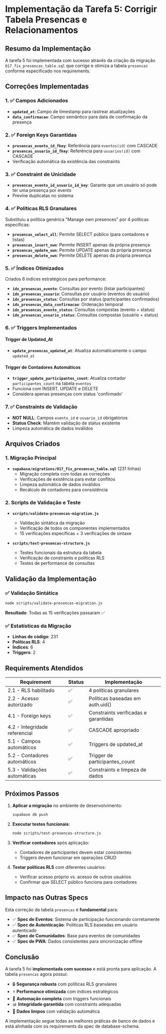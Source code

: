 # Implementação da Tarefa 5: Corrigir Tabela Presencas e Relacionamentos

## Resumo da Implementação

A tarefa 5 foi implementada com sucesso através da criação da migração `017_fix_presencas_table.sql` que corrige e otimiza a tabela `presencas` conforme especificado nos requirements.

## Correções Implementadas

### 1. ✅ Campos Adicionados
- **`updated_at`**: Campo de timestamp para rastrear atualizações
- **`data_confirmacao`**: Campo semântico para data de confirmação da presença

### 2. ✅ Foreign Keys Garantidas
- **`presencas_evento_id_fkey`**: Referência para `eventos(id)` com CASCADE
- **`presencas_usuario_id_fkey`**: Referência para `usuarios(id)` com CASCADE
- Verificação automática da existência das constraints

### 3. ✅ Constraint de Unicidade
- **`presencas_evento_id_usuario_id_key`**: Garante que um usuário só pode ter uma presença por evento
- Previne duplicatas no sistema

### 4. ✅ Políticas RLS Granulares
Substituiu a política genérica "Manage own presences" por 4 políticas específicas:

- **`presencas_select_all`**: Permite SELECT público (para contadores e listas)
- **`presencas_insert_own`**: Permite INSERT apenas da própria presença
- **`presencas_update_own`**: Permite UPDATE apenas da própria presença  
- **`presencas_delete_own`**: Permite DELETE apenas da própria presença

### 5. ✅ Índices Otimizados
Criados 6 índices estratégicos para performance:

- **`idx_presencas_evento`**: Consultas por evento (listar participantes)
- **`idx_presencas_usuario`**: Consultas por usuário (eventos do usuário)
- **`idx_presencas_status`**: Consultas por status (participantes confirmados)
- **`idx_presencas_data_confirmacao`**: Ordenação temporal
- **`idx_presencas_evento_status`**: Consultas compostas (evento + status)
- **`idx_presencas_usuario_status`**: Consultas compostas (usuário + status)

### 6. ✅ Triggers Implementados

#### Trigger de Updated_At
- **`update_presencas_updated_at`**: Atualiza automaticamente o campo `updated_at`

#### Trigger de Contadores Automáticos
- **`trigger_update_participantes_count`**: Atualiza contador `participantes_count` na tabela `eventos`
- Funciona com INSERT, UPDATE e DELETE
- Considera apenas presenças com status 'confirmado'

### 7. ✅ Constraints de Validação
- **NOT NULL**: Campos `evento_id` e `usuario_id` obrigatórios
- **Status Check**: Mantém validação de status existente
- Limpeza automática de dados inválidos

## Arquivos Criados

### 1. Migração Principal
- **`supabase/migrations/017_fix_presencas_table.sql`** (231 linhas)
  - Migração completa com todas as correções
  - Verificações de existência para evitar conflitos
  - Limpeza automática de dados inválidos
  - Recálculo de contadores para consistência

### 2. Scripts de Validação e Teste
- **`scripts/validate-presencas-migration.js`**
  - Validação sintática da migração
  - Verificação de todos os componentes implementados
  - 15 verificações específicas + 3 verificações de sintaxe

- **`scripts/test-presencas-structure.js`**
  - Testes funcionais da estrutura da tabela
  - Verificação de constraints e políticas RLS
  - Testes de performance de consultas

## Validação da Implementação

### ✅ Validação Sintática
```bash
node scripts/validate-presencas-migration.js
```
**Resultado**: Todas as 15 verificações passaram ✅

### ✅ Estatísticas da Migração
- **Linhas de código**: 231
- **Políticas RLS**: 4
- **Índices**: 6  
- **Triggers**: 2

## Requirements Atendidos

| Requirement | Status | Implementação |
|-------------|--------|---------------|
| 2.1 - RLS habilitado | ✅ | 4 políticas granulares |
| 2.2 - Acesso autorizado | ✅ | Políticas baseadas em auth.uid() |
| 4.1 - Foreign keys | ✅ | Constraints verificadas e garantidas |
| 4.2 - Integridade referencial | ✅ | CASCADE apropriado |
| 5.1 - Campos automáticos | ✅ | Triggers de updated_at |
| 5.2 - Contadores automáticos | ✅ | Trigger de participantes_count |
| 5.3 - Validações automáticas | ✅ | Constraints e limpeza de dados |

## Próximos Passos

1. **Aplicar a migração** no ambiente de desenvolvimento:
   ```bash
   supabase db push
   ```

2. **Executar testes funcionais**:
   ```bash
   node scripts/test-presencas-structure.js
   ```

3. **Verificar contadores** após aplicação:
   - Contadores de participantes devem estar consistentes
   - Triggers devem funcionar em operações CRUD

4. **Testar políticas RLS** com diferentes usuários:
   - Verificar acesso próprio vs. acesso de outros usuários
   - Confirmar que SELECT público funciona para contadores

## Impacto nas Outras Specs

Esta correção da tabela `presencas` é **fundamental** para:

- ✅ **Spec de Eventos**: Sistema de participação funcionando corretamente
- ✅ **Spec de Autenticação**: Políticas RLS baseadas em usuário autenticado  
- ✅ **Spec de Comunidades**: Base para eventos de comunidades
- ✅ **Spec de PWA**: Dados consistentes para sincronização offline

## Conclusão

A tarefa 5 foi **implementada com sucesso** e está pronta para aplicação. A tabela `presencas` agora possui:

- 🔒 **Segurança robusta** com políticas RLS granulares
- ⚡ **Performance otimizada** com índices estratégicos  
- 🔄 **Automação completa** com triggers funcionais
- 📊 **Integridade garantida** com constraints adequadas
- 🧹 **Dados limpos** com validação automática

A implementação segue todas as melhores práticas de banco de dados e está alinhada com os requirements da spec de database-schema.